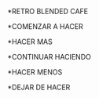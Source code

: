 *RETRO BLENDED CAFE


*COMENZAR A HACER

*HACER MAS

*CONTINUAR HACIENDO

*HACER MENOS

*DEJAR DE HACER